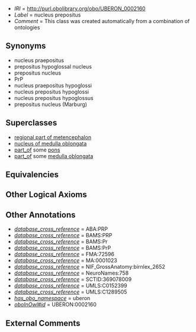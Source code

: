  * *IRI* = http://purl.obolibrary.org/obo/UBERON_0002160
 * *Label* = nucleus prepositus
 * *Comment* = This class was created automatically from a combination of ontologies

## Synonyms

 * nucleus praepositus
 * prepositus hypoglossal nucleus
 * prepositus nucleus
 * PrP
 * nucleus praepositus hypoglossi
 * nucleus prepositus hypoglossi
 * nucleus prepositus hypoglossus
 * prepositus nucleus (Marburg)

## Superclasses

 * [regional part of metencephalon](../../UBERON/80/UBERON_0002680.md)
 * [nucleus of medulla oblongata](../../UBERON/35/UBERON_0007635.md)
 * [part_of](../../BFO/50/BFO_0000050.md) some [pons](../../UBERON/88/UBERON_0000988.md)
 * [part_of](../../BFO/50/BFO_0000050.md) some [medulla oblongata](../../UBERON/96/UBERON_0001896.md)

## Equivalencies


## Other Logical Axioms


## Other Annotations

 * *[database_cross_reference](../../ef/oboInOwl#hasDbXref.md)* = ABA:PRP
 * *[database_cross_reference](../../ef/oboInOwl#hasDbXref.md)* = BAMS:PRP
 * *[database_cross_reference](../../ef/oboInOwl#hasDbXref.md)* = BAMS:Pr
 * *[database_cross_reference](../../ef/oboInOwl#hasDbXref.md)* = BAMS:PrP
 * *[database_cross_reference](../../ef/oboInOwl#hasDbXref.md)* = FMA:72596
 * *[database_cross_reference](../../ef/oboInOwl#hasDbXref.md)* = MA:0001023
 * *[database_cross_reference](../../ef/oboInOwl#hasDbXref.md)* = NIF_GrossAnatomy:birnlex_2652
 * *[database_cross_reference](../../ef/oboInOwl#hasDbXref.md)* = NeuroNames:758
 * *[database_cross_reference](../../ef/oboInOwl#hasDbXref.md)* = SCTID:369078009
 * *[database_cross_reference](../../ef/oboInOwl#hasDbXref.md)* = UMLS:C0152399
 * *[database_cross_reference](../../ef/oboInOwl#hasDbXref.md)* = UMLS:C1289505
 * *[has_obo_namespace](../../ce/oboInOwl#hasOBONamespace.md)* = uberon
 * *[oboInOwl#id](../../id/oboInOwl#id.md)* = UBERON:0002160

## External Comments

